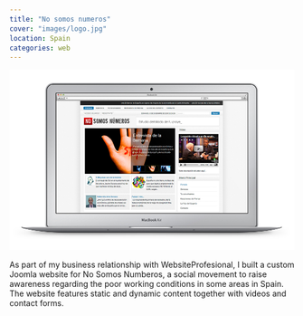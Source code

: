 ```yaml
---
title: "No somos numeros"
cover: "images/logo.jpg"
location: Spain
categories: web
---
```


![](./images/1.jpg)

As part of my business relationship with WebsiteProfesional, I built a custom Joomla website for No Somos Numberos, a social movement to raise awareness regarding the poor working conditions in some areas in Spain. The website features static and dynamic content together with videos and contact forms.
